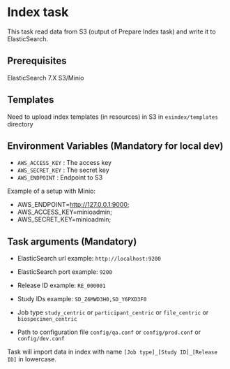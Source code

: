 # Index task

This task read data from S3 (output of Prepare Index task) and write it to ElasticSearch.

## Prerequisites

ElasticSearch 7.X
S3/Minio

## Templates

Need to upload index templates (in resources) in S3 in `esindex/templates` directory

## Environment Variables (Mandatory for local dev)

- `AWS_ACCESS_KEY` : The access key
- `AWS_SECRET_KEY` : The secret key
- `AWS_ENDPOINT`   : Endpoint to S3

Example of a setup with Minio:
- AWS_ENDPOINT=http://127.0.0.1:9000;
- AWS_ACCESS_KEY=minioadmin;
- AWS_SECRET_KEY=minioadmin;

## Task arguments (Mandatory)

- ElasticSearch url example: `http://localhost:9200`

- ElasticSearch port example: `9200`

- Release ID example: `RE_000001`

- Study IDs example: `SD_Z6MWD3H0,SD_Y6PXD3F0`

- Job type `study_centric` or `participant_centric` or `file_centric` or `biospecimen_centric`

- Path to configuration file `config/qa.conf` or `config/prod.conf` or `config/dev.conf`

Task will import data in index with name `[Job type]_[Study ID]_[Release ID]` in lowercase.